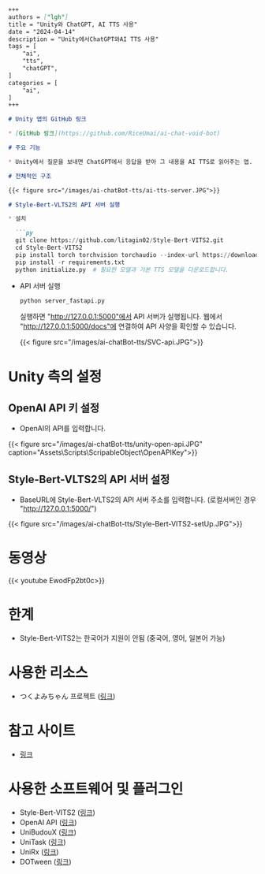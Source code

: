 ```markdown
+++
authors = ["lgh"]
title = "Unity와 ChatGPT, AI TTS 사용"
date = "2024-04-14"
description = "Unity에서ChatGPT와AI TTS 사용"
tags = [
    "ai",
    "tts",
    "chatGPT",
]
categories = [
    "ai",
]
+++

# Unity 앱의 GitHub 링크

* [GitHub 링크](https://github.com/RiceUmai/ai-chat-void-bot)

# 주요 기능

* Unity에서 질문을 보내면 ChatGPT에서 응답을 받아 그 내용을 AI TTS로 읽어주는 앱.

# 전체적인 구조 

{{< figure src="/images/ai-chatBot-tts/ai-tts-server.JPG">}}

# Style-Bert-VLTS2의 API 서버 실행

* 설치

  ```py
  git clone https://github.com/litagin02/Style-Bert-VITS2.git
  cd Style-Bert-VITS2
  pip install torch torchvision torchaudio --index-url https://download.pytorch.org/whl/cu118
  pip install -r requirements.txt
  python initialize.py  # 필요한 모델과 기본 TTS 모델을 다운로드합니다.
  ```

* API 서버 실행

  ```py
  python server_fastapi.py
  ```

  실행하면 "http://127.0.0.1:5000"에서 API 서버가 실행됩니다. 웹에서 "http://127.0.0.1:5000/docs"에 연결하여 API 사양을 확인할 수 있습니다.

  {{< figure src="/images/ai-chatBot-tts/SVC-api.JPG">}}

# Unity 측의 설정

## OpenAI API 키 설정

* OpenAI의 API를 입력합니다.

{{< figure src="/images/ai-chatBot-tts/unity-open-api.JPG" caption="Assets\Scripts\ScripableObject\OpenAPIKey">}}

## Style-Bert-VLTS2의 API 서버 설정
* BaseURL에 Style-Bert-VLTS2의 API 서버 주소를 입력합니다. (로컬서버인 경우 "http://127.0.0.1:5000/")

{{< figure src="/images/ai-chatBot-tts/Style-Bert-VITS2-setUp.JPG">}}

# 동영상

{{< youtube EwodFp2bt0c>}}

# 한계
* Style-Bert-VITS2는 한국어가 지원이 안됨 (중국어, 영어, 일본어 가능)

# 사용한 리소스

* つくよみちゃん 프로젝트 ([링크](https://tyc.rei-yumesaki.net/about/project/))

# 참고 사이트

* [링크](https://note.com/eurekachan/n/nad3a3ded1c76)

# 사용한 소프트웨어 및 플러그인

* Style-Bert-VITS2 ([링크](https://github.com/litagin02/Style-Bert-VITS2))
* OpenAI API ([링크](https://openai.com/blog/openai-api))
* UniBudouX ([링크](https://github.com/Accky/UniBudouX))
* UniTask ([링크](https://github.com/Cysharp/UniTask))
* UniRx ([링크](https://github.com/neuecc/UniRx))
* DOTween ([링크](https://dotween.demigiant.com/))
```